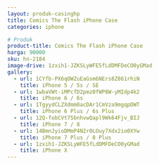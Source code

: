 ```yaml
---
layout: produk-casinghp
title: Comics The Flash iPhone Case
categories: iphone

# Produk
product-title: Comics The Flash iPhone Case
harga: 90000
sku: hn-2184
image-drive: 1zxih1-JZKSLyWFE5fLdDMFDeCO0yGMad
gallery:
  - url: 1CYfb-PX6qOWZuEaGsm6NErs8Z861rhiN
    title: iPhone 5 / 5s / SE
  - url: 1wbaVWt-iMPcfD2pmz0fWP8W-yMIdp4k2
    title: iPhone 6 / 6s
  - url: 1TgyydCLZXdmm0acDAr1CmVza9mgqpDWT
    title: iPhone 6 Plus / 6s Plus
  - url: 12Q-fobCVt75bnhvwQapl9Wk64Fjv_BIJ
    title: iPhone 7 / 8
  - url: 14BmnJyioDMmP4N2r0LOuy7Xdx2io0XYw
    title: iPhone 7 Plus / 8 Plus
  - url: 1zxih1-JZKSLyWFE5fLdDMFDeCO0yGMad
    title: iPhone X
---
```

